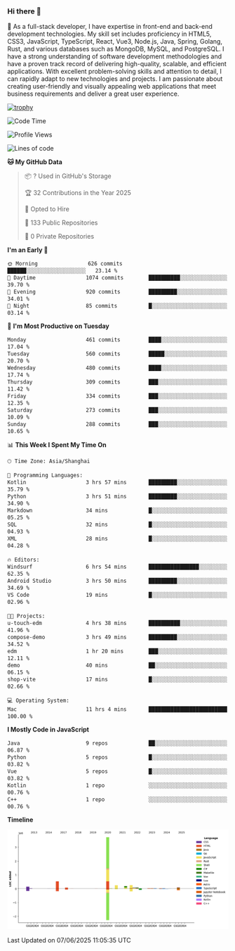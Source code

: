 ### Hi there 👋

🌱 As a full-stack developer, I have expertise in front-end and back-end development technologies. My skill set includes proficiency in HTML5, CSS3, JavaScript, TypeScript, React, Vue3, Node.js, Java, Spring, Golang, Rust, and various databases such as MongoDB, MySQL, and PostgreSQL. I have a strong understanding of software development methodologies and have a proven track record of delivering high-quality, scalable, and efficient applications. With excellent problem-solving skills and attention to detail, I can rapidly adapt to new technologies and projects. I am passionate about creating user-friendly and visually appealing web applications that meet business requirements and deliver a great user experience.

[![trophy](https://github-profile-trophy.vercel.app/?username=elton&rank=SECRET,SSS,SS,S,AAA,AA,A&theme=onedark&no-frame=true&margin-w=10)](https://github.com/ryo-ma/github-profile-trophy)

<!--START_SECTION:waka-->
![Code Time](http://img.shields.io/badge/Code%20Time-1%2C680%20hrs%2041%20mins-blue)

![Profile Views](http://img.shields.io/badge/Profile%20Views-0-blue)

![Lines of code](https://img.shields.io/badge/From%20Hello%20World%20I%27ve%20Written-5.7%20million%20lines%20of%20code-blue)

**🐱 My GitHub Data** 

> 📦 ? Used in GitHub's Storage 
 > 
> 🏆 32 Contributions in the Year 2025
 > 
> 💼 Opted to Hire
 > 
> 📜 133 Public Repositories 
 > 
> 🔑 0 Private Repositories 
 > 
**I'm an Early 🐤** 

```text
🌞 Morning                626 commits         ██████░░░░░░░░░░░░░░░░░░░   23.14 % 
🌆 Daytime                1074 commits        ██████████░░░░░░░░░░░░░░░   39.70 % 
🌃 Evening                920 commits         █████████░░░░░░░░░░░░░░░░   34.01 % 
🌙 Night                  85 commits          █░░░░░░░░░░░░░░░░░░░░░░░░   03.14 % 
```
📅 **I'm Most Productive on Tuesday** 

```text
Monday                   461 commits         ████░░░░░░░░░░░░░░░░░░░░░   17.04 % 
Tuesday                  560 commits         █████░░░░░░░░░░░░░░░░░░░░   20.70 % 
Wednesday                480 commits         ████░░░░░░░░░░░░░░░░░░░░░   17.74 % 
Thursday                 309 commits         ███░░░░░░░░░░░░░░░░░░░░░░   11.42 % 
Friday                   334 commits         ███░░░░░░░░░░░░░░░░░░░░░░   12.35 % 
Saturday                 273 commits         ███░░░░░░░░░░░░░░░░░░░░░░   10.09 % 
Sunday                   288 commits         ███░░░░░░░░░░░░░░░░░░░░░░   10.65 % 
```


📊 **This Week I Spent My Time On** 

```text
🕑︎ Time Zone: Asia/Shanghai

💬 Programming Languages: 
Kotlin                   3 hrs 57 mins       █████████░░░░░░░░░░░░░░░░   35.79 % 
Python                   3 hrs 51 mins       █████████░░░░░░░░░░░░░░░░   34.90 % 
Markdown                 34 mins             █░░░░░░░░░░░░░░░░░░░░░░░░   05.25 % 
SQL                      32 mins             █░░░░░░░░░░░░░░░░░░░░░░░░   04.93 % 
XML                      28 mins             █░░░░░░░░░░░░░░░░░░░░░░░░   04.28 % 

🔥 Editors: 
Windsurf                 6 hrs 54 mins       ████████████████░░░░░░░░░   62.35 % 
Android Studio           3 hrs 50 mins       █████████░░░░░░░░░░░░░░░░   34.69 % 
VS Code                  19 mins             █░░░░░░░░░░░░░░░░░░░░░░░░   02.96 % 

🐱‍💻 Projects: 
u-touch-edm              4 hrs 38 mins       ██████████░░░░░░░░░░░░░░░   41.96 % 
compose-demo             3 hrs 49 mins       █████████░░░░░░░░░░░░░░░░   34.52 % 
edm                      1 hr 20 mins        ███░░░░░░░░░░░░░░░░░░░░░░   12.11 % 
demo                     40 mins             ██░░░░░░░░░░░░░░░░░░░░░░░   06.15 % 
shop-vite                17 mins             █░░░░░░░░░░░░░░░░░░░░░░░░   02.66 % 

💻 Operating System: 
Mac                      11 hrs 4 mins       █████████████████████████   100.00 % 
```

**I Mostly Code in JavaScript** 

```text
Java                     9 repos             ██░░░░░░░░░░░░░░░░░░░░░░░   06.87 % 
Python                   5 repos             █░░░░░░░░░░░░░░░░░░░░░░░░   03.82 % 
Vue                      5 repos             █░░░░░░░░░░░░░░░░░░░░░░░░   03.82 % 
Kotlin                   1 repo              ░░░░░░░░░░░░░░░░░░░░░░░░░   00.76 % 
C++                      1 repo              ░░░░░░░░░░░░░░░░░░░░░░░░░   00.76 % 
```



**Timeline**

![Lines of Code chart](https://raw.githubusercontent.com/elton/elton/main/assets/bar_graph.png)


 Last Updated on 07/06/2025 11:05:35 UTC
<!--END_SECTION:waka-->

<!--
**elton/elton** is a ✨ _special_ ✨ repository because its `README.md` (this file) appears on your GitHub profile.

Here are some ideas to get you started:

- 🔭 I’m currently working on ...
- 🌱 I’m currently learning ...
- 👯 I’m looking to collaborate on ...
- 🤔 I’m looking for help with ...
- 💬 Ask me about ...
- 📫 How to reach me: ...
- 😄 Pronouns: ...
- ⚡ Fun fact: ...
-->
